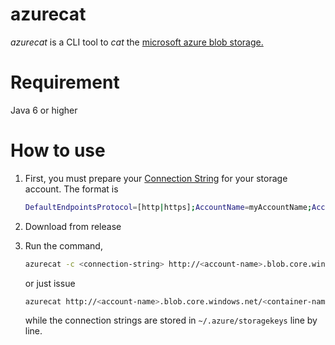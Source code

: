 # azurecat
*azurecat* is a CLI tool to *cat* the [microsoft azure blob storage.](https://azure.microsoft.com/en-us/documentation/articles/storage-introduction/#blob-storage)

# Requirement
Java 6 or higher

# How to use

1. First, you must prepare your [Connection String](https://azure.microsoft.com/en-us/documentation/articles/storage-configure-connection-string/) for your storage account. The format is 

	```bash
	DefaultEndpointsProtocol=[http|https];AccountName=myAccountName;AccountKey=myAccountKey
	```

2. Download from release

3. Run the command,

	```bash
	azurecat -c <connection-string> http://<account-name>.blob.core.windows.net/<container-name>/<blob-path>
	```
	
	or just issue
	
	```bash
	azurecat http://<account-name>.blob.core.windows.net/<container-name>/<blob-path>
	```
	
	while the connection strings are stored in `~/.azure/storagekeys` line by line.


